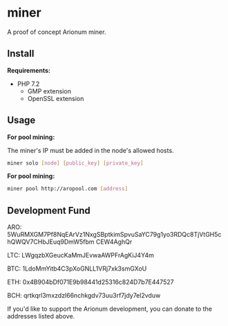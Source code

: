 # miner

A proof of concept Arionum miner.

## Install

**Requirements:**

- PHP 7.2
  - GMP extension
  - OpenSSL extension

## Usage

**For pool mining:**

The miner's IP must be added in the node's allowed hosts.

```bash
miner solo [node] [public_key] [private_key]
```

**For pool mining:**

```bash
miner pool http://aropool.com [address]
```

## Development Fund

ARO: 5WuRMXGM7Pf8NqEArVz1NxgSBptkimSpvuSaYC79g1yo3RDQc8TjVtGH5chQWQV7CHbJEuq9DmW5fbm CEW4AghQr

LTC: LWgqzbXGeucKaMmJEvwaAWPFrAgKiJ4Y4m

BTC: 1LdoMmYitb4C3pXoGNLL1VRj7xk3smGXoU

ETH: 0x4B904bDf071E9b98441d25316c824D7b7E447527

BCH: qrtkqrl3mxzdzl66nchkgdv73uu3rf7jdy7el2vduw

If you'd like to support the Arionum development, you can donate to the addresses listed above.
